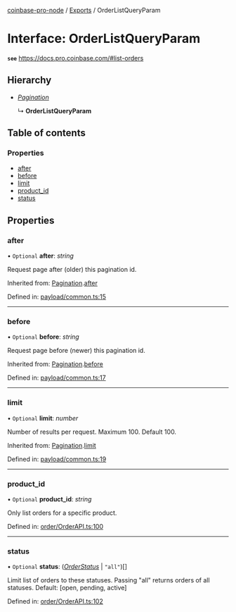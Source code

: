 [coinbase-pro-node](../README.md) / [Exports](../modules.md) / OrderListQueryParam

# Interface: OrderListQueryParam

**`see`** https://docs.pro.coinbase.com/#list-orders

## Hierarchy

- [_Pagination_](pagination.md)

  ↳ **OrderListQueryParam**

## Table of contents

### Properties

- [after](orderlistqueryparam.md#after)
- [before](orderlistqueryparam.md#before)
- [limit](orderlistqueryparam.md#limit)
- [product_id](orderlistqueryparam.md#product_id)
- [status](orderlistqueryparam.md#status)

## Properties

### after

• `Optional` **after**: _string_

Request page after (older) this pagination id.

Inherited from: [Pagination](pagination.md).[after](pagination.md#after)

Defined in: [payload/common.ts:15](https://github.com/bennycode/coinbase-pro-node/blob/1018fbd/src/payload/common.ts#L15)

---

### before

• `Optional` **before**: _string_

Request page before (newer) this pagination id.

Inherited from: [Pagination](pagination.md).[before](pagination.md#before)

Defined in: [payload/common.ts:17](https://github.com/bennycode/coinbase-pro-node/blob/1018fbd/src/payload/common.ts#L17)

---

### limit

• `Optional` **limit**: _number_

Number of results per request. Maximum 100. Default 100.

Inherited from: [Pagination](pagination.md).[limit](pagination.md#limit)

Defined in: [payload/common.ts:19](https://github.com/bennycode/coinbase-pro-node/blob/1018fbd/src/payload/common.ts#L19)

---

### product_id

• `Optional` **product_id**: _string_

Only list orders for a specific product.

Defined in: [order/OrderAPI.ts:100](https://github.com/bennycode/coinbase-pro-node/blob/1018fbd/src/order/OrderAPI.ts#L100)

---

### status

• `Optional` **status**: ([_OrderStatus_](../enums/orderstatus.md) \| `"all"`)[]

Limit list of orders to these statuses. Passing "all" returns orders of all statuses. Default: [open, pending, active]

Defined in: [order/OrderAPI.ts:102](https://github.com/bennycode/coinbase-pro-node/blob/1018fbd/src/order/OrderAPI.ts#L102)
